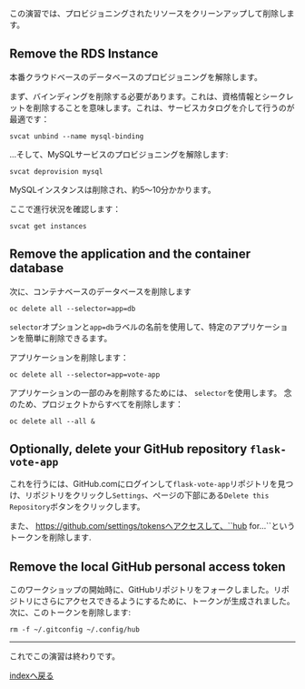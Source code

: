 この演習では、プロビジョニングされたリソースをクリーンアップして削除します。

## Remove the RDS Instance 

本番クラウドベースのデータベースのプロビジョニングを解除します。

まず、バインディングを削除する必要があります。これは、資格情報とシークレットを削除することを意味します。これは、サービスカタログを介して行うのが最適です： 

```execute
svcat unbind --name mysql-binding
```

...そして、MySQLサービスのプロビジョニングを解除します:

```execute
svcat deprovision mysql 
```

MySQLインスタンスは削除され、約5〜10分かかります。

ここで進行状況を確認します：

```execute
svcat get instances 
```

## Remove the application and the container database

次に、コンテナベースのデータベースを削除します 

```execute 
oc delete all --selector=app=db 
```

`selector`オプションと`app=db`ラベルの名前を使用して、特定のアプリケーションを簡単に削除できるます。

アプリケーションを削除します：

```execute 
oc delete all --selector=app=vote-app  
```

アプリケーションの一部のみを削除するためには、 `selector`を使用します。
念のため、プロジェクトからすべてを削除します：


```execute 
oc delete all --all & 
```

## Optionally, delete your GitHub repository ``flask-vote-app``

これを行うには、GitHub.comにログインして``flask-vote-app``リポジトリを見つけ、リポジトリをクリックし``Settings``、ページの下部にある``Delete this Repository``ボタンをクリックします。

また、 https://github.com/settings/tokensへアクセスして、``hub for...``というトークンを削除します.  

## Remove the local GitHub personal access token  
このワークショップの開始時に、GitHubリポジトリをフォークしました。リポジトリにさらにアクセスできるようにするために、トークンが生成されました。次に、このトークンを削除します:

```execute 
rm -f ~/.gitconfig ~/.config/hub 
```

---
これでこの演習は終わりです。


[indexへ戻る](../index-aws.ja.md)